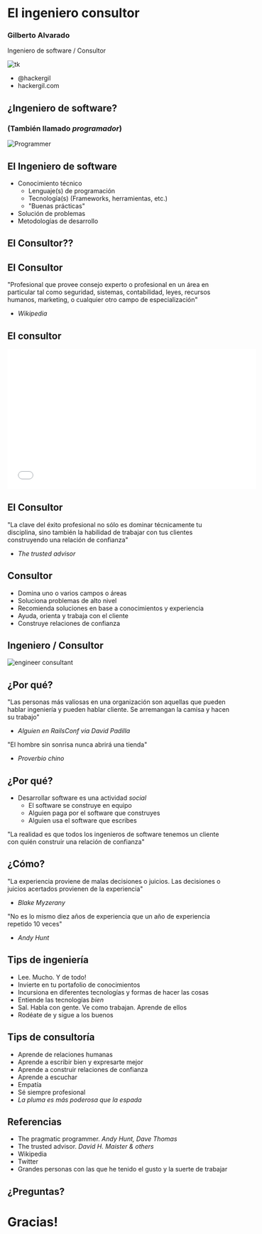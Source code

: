 # El ingeniero consultor



### **Gilberto Alvarado**

Ingeniero de software / Consultor

![tk](http://www.tacitknowledge.com/wp-content/uploads/2014/04/TK_logo_horiz.png)

* @hackergil
* hackergil.com



## ¿Ingeniero de software?
### (También llamado _programador_)



![Programmer](http://geekshumor.com/wp-content/uploads/2013/10/Programmer.jpg)



## El Ingeniero de software

* Conocimiento técnico
  * Lenguaje(s) de programación
  * Tecnología(s) (Frameworks, herramientas, etc.)
  * "Buenas prácticas"
* Solución de problemas
* Metodologías de desarrollo



## El Consultor??



## El Consultor

"Profesional que provee consejo experto o profesional en un área en
particular tal como seguridad, sistemas, contabilidad, leyes, recursos
humanos, marketing, o cualquier otro campo de especialización"

- _Wikipedia_



## El consultor

<iframe width="560" height="315"
src="//www.youtube.com/embed/BKorP55Aqvg" frameborder="0"
allowfullscreen></iframe>



## El Consultor

"La clave del éxito profesional no sólo es dominar técnicamente tu
disciplina, sino también la habilidad de trabajar con tus clientes
construyendo una relación de confianza"

- _The trusted advisor_



## Consultor

* Domina uno o varios campos o áreas
* Soluciona problemas de alto nivel
* Recomienda soluciones en base a conocimientos y experiencia
* Ayuda, orienta y trabaja con el cliente
* Construye relaciones de confianza



## Ingeniero / Consultor

![engineer consultant](http://static.hogarutil.com/archivos/201110/feng-shui-ying-yang-xl-668x400x80xX.jpg)



## ¿Por qué?

"Las personas más valiosas en una organización son aquellas que pueden
hablar ingeniería y pueden hablar cliente. Se arremangan la camisa y hacen su trabajo"

- _Alguien en RailsConf via David Padilla_

"El hombre sin sonrisa nunca abrirá una tienda"

- _Proverbio chino_



## ¿Por qué?

* Desarrollar software es una actividad *social*
  * El software se construye en equipo
  * Alguien paga por el software que construyes
  * Alguien usa el software que escribes

"La realidad es que todos los ingenieros de software tenemos un cliente con quién construir una
relación de confianza"



## ¿Cómo?

"La experiencia proviene de malas decisiones o juicios. Las decisiones o
juicios acertados provienen de la experiencia"

- _Blake Myzerany_

"No es lo mismo diez años de experiencia que un año de experiencia
repetido 10 veces"

- _Andy Hunt_



## Tips de ingeniería

* Lee. Mucho. Y de todo!
* Invierte en tu portafolio de conocimientos
* Incursiona en diferentes tecnologías y formas de hacer las cosas
* Entiende las tecnologías *bien*
* Sal. Habla con gente. Ve como trabajan. Aprende de ellos
* Rodéate de y sigue a los buenos



## Tips de consultoría

* Aprende de relaciones humanas
* Aprende a escribir bien y expresarte mejor
* Aprende a construir relaciones de confianza
* Aprende a escuchar
* Empatía
* Sé siempre profesional
* _La pluma es más poderosa que la espada_



## Referencias

* The pragmatic programmer. _Andy Hunt, Dave Thomas_
* The trusted advisor. _David H. Maister & others_
* Wikipedia
* Twitter
* Grandes personas con las que he tenido el gusto y la suerte de trabajar



## ¿Preguntas?



# Gracias!
